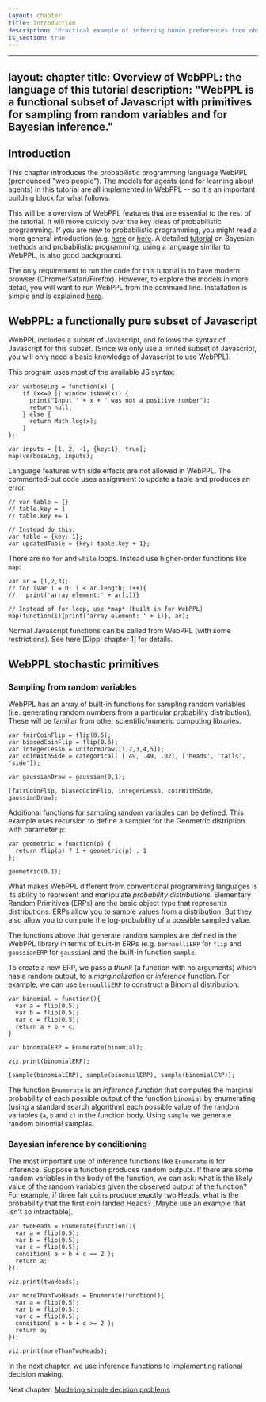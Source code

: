 ```yaml
---
layout: chapter
title: Introduction
description: "Practical example of inferring human preferences from observed choices. Implementing agent models from decision theory as functional programs. Inferring preferences (IRL) by inverting agent models."
is_section: true
---
```


---
layout: chapter
title: Overview of WebPPL: the language of this tutorial
description: "WebPPL is a functional subset of Javascript with primitives for sampling from random variables and for Bayesian inference."
---


## Introduction

This chapter introduces the probabilistic programming language WebPPL (pronounced "web people"). The models for agents (and for learning about agents) in this tutorial are all implemented in WebPPL -- so it's an important building block for what follows.

This will be a overview of WebPPL features that are essential to the rest of the tutorial. It will move quickly over the key ideas of probabilistic programming. If you are new to probabilistic programming, you might read a more general introduction (e.g. [here](http://www.pl-enthusiast.net/2014/09/08/probabilistic-programming/) or [here](https://moalquraishi.wordpress.com/2015/03/29/the-state-of-probabilistic-programming/). A detailed [tutorial](https://probmods.org) on Bayesian methods and probabilistic programming, using a language similar to WebPPL, is also good background.

The only requirement to run the code for this tutorial is to have modern browser (Chrome/Safari/Firefox). However, to explore the models in more detail, you will want to run WebPPL from the command line. Installation is simple and is explained [here](http://webppl.org).


## WebPPL: a functionally pure subset of Javascript

WebPPL includes a subset of Javascript, and follows the syntax of Javascript for this subset. (Since we only use a limited subset of Javascript, you will only need a basic knowledge of Javascript to use WebPPL). 

This program uses most of the available JS syntax:

~~~~
var verboseLog = function(x) {
    if (x<=0 || window.isNaN(x)) {
      print("Input " + x + " was not a positive number");
      return null;
    } else {
      return Math.log(x);
    }
};

var inputs = [1, 2, -1, {key:1}, true];
map(verboseLog, inputs);
~~~~

Language features with side effects are not allowed in WebPPL. The commented-out code uses assignment to update a table and produces an error.

~~~~
// var table = {}
// table.key = 1
// table.key += 1

// Instead do this:
var table = {key: 1};
var updatedTable = {key: table.key + 1};
~~~~

There are no `for` and `while` loops. Instead use higher-order functions like `map`:

~~~~
var ar = [1,2,3];
// for (var i = 0; i < ar.length; i++){
//   print('array element:' + ar[i])}

// Instead of for-loop, use *map* (built-in for WebPPL)
map(function(i){print('array element: ' + i)}, ar);
~~~~

Normal Javascript functions can be called from WebPPL (with some restrictions). See here [Dippl chapter 1] for details. 


## WebPPL stochastic primitives

### Sampling from random variables
WebPPL has an array of built-in functions for sampling random variables (i.e. generating random numbers from a particular probability distribution). These will be familiar from other scientific/numeric computing libraries.

~~~~
var fairCoinFlip = flip(0.5);
var biasedCoinFlip = flip(0.6);
var integerLess6 = uniformDraw([1,2,3,4,5]);
var coinWithSide = categorical( [.49, .49, .02], ['heads', 'tails', 'side']);

var gaussianDraw = gaussian(0,1);

[fairCoinFlip, biasedCoinFlip, integerLess6, coinWithSide, gaussianDraw];
~~~~

Additional functions for sampling random variables can be defined. This example uses recursion to define a sampler for the Geometric distription with parameter `p`:

~~~~
var geometric = function(p) {
  return flip(p) ? 1 + geometric(p) : 1
};

geometric(0.1);
~~~~

What makes WebPPL different from conventional programming languages is its ability to represent and manipulate *probability distributions*. Elementary Random Primitives (ERPs) are the basic object type that represents distributions. ERPs allow you to sample values from a distribution. But they also allow you to compute the log-probability of a possible sampled value.

The functions above that generate random samples are defined in the WebPPL library in terms of built-in ERPs (e.g. `bernoulliERP` for `flip` and `gaussianERP` for `gaussian`) and the built-in function `sample`.

To create a new ERP, we pass a *thunk* (a function with no arguments) which has a random output, to a *marginalization* or *inference* function. For example, we can use `bernoulliERP` to construct a Binomial distribution:

~~~~
var binomial = function(){
  var a = flip(0.5);
  var b = flip(0.5);
  var c = flip(0.5);
  return a + b + c;
}

var binomialERP = Enumerate(binomial);

viz.print(binomialERP);

[sample(binomialERP), sample(binomialERP), sample(binomialERP)];
~~~~

The function `Enumerate` is an *inference function* that computes the marginal probability of each possible output of the function `binomial` by enumerating (using a standard search algorithm) each possible value of the random variables (`a`, `b` and `c`) in the function body. Using `sample` we generate random binomial samples.

### Bayesian inference by conditioning
The most important use of inference functions like `Enumerate` is for inference. Suppose a function produces random outputs. If there are some random variables in the body of the function, we can ask: what is the likely value of the random variables given the observed output of the function? For example, if three fair coins produce exactly two Heads, what is the probability that the first coin landed Heads? [Maybe use an example that isn't so intractable]. 

~~~~
var twoHeads = Enumerate(function(){
  var a = flip(0.5);
  var b = flip(0.5);
  var c = flip(0.5);
  condition( a + b + c == 2 );
  return a;
});

viz.print(twoHeads);

var moreThanTwoHeads = Enumerate(function(){
  var a = flip(0.5);
  var b = flip(0.5);
  var c = flip(0.5);
  condition( a + b + c >= 2 );
  return a;
});

viz.print(moreThanTwoHeads);
~~~~

In the next chapter, we use inference functions to implementing rational decision making.

Next chapter: [Modeling simple decision problems](/chapters/03-one-shot-planning.html)
